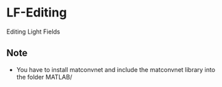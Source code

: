 # LF-Editing
Editing Light Fields

Note
----
* You have to install matconvnet and include the matconvnet library into the folder MATLAB/
